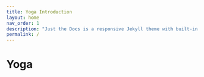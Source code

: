 ```yaml
---
title: Yoga Introduction
layout: home
nav_order: 1
description: "Just the Docs is a responsive Jekyll theme with built-in search that is easily customizable and hosted on GitHub Pages."
permalink: /
---
```


# Yoga
